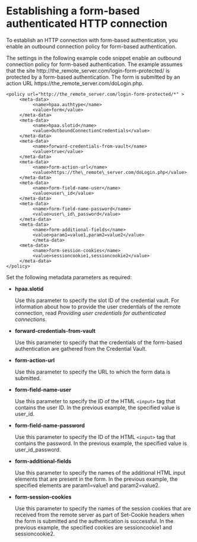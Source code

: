 # Establishing a form-based authenticated HTTP connection

To establish an HTTP connection with form-based authentication, you enable an outbound connection policy for form-based authentication.

The settings in the following example code snippet enable an outbound connection policy for form-based authentication. The example assumes that the site http://the\_remote\_server.com/login-form-protected/ is protected by a form-based authentication. The form is submitted by an action URL https://the\_remote\_server.com/doLogin.php.

```
<policy url="http://the_remote_server.com/login-form-protected/*" >	
     <meta-data>
          <name>hpaa.authtype</name>
          <value>form</value>
     </meta-data>
     <meta-data>
          <name>hpaa.slotid</name>
          <value>OutboundConnectionCredentials</value>
     </meta-data>
     <meta-data>
          <name>forward-credentials-from-vault</name>
          <value>true</value>
     </meta-data>
     <meta-data>
          <name>form-action-url</name>
          <value>https://the\_remote\_server.com/doLogin.php</value>
     </meta-data>
     <meta-data>
          <name>form-field-name-user</name>
          <value>user\_id</value>
     </meta-data>
     <meta-data>
          <name>form-field-name-password</name>
          <value>user\_id\_password</value>
     </meta-data>
     <meta-data>
          <name>form-additional-fields</name>
          <value>param1=value1,param2=value2</value>
          </meta-data>
     <meta-data>
          <name>form-session-cookies</name>
          <value>sessioncookie1,sessioncookie2</value>
     </meta-data>
</policy>
```

Set the following metadata parameters as required:

-   **hpaa.slotid**

    Use this parameter to specify the slot ID of the credential vault. For information about how to provide the user credentials of the remote connection, read *Providing user credentials for authenticated connections*.

-   **forward-credentials-from-vault**

    Use this parameter to specify that the credentials of the form-based authentication are gathered from the Credential Vault.

-   **form-action-url**

    Use this parameter to specify the URL to which the form data is submitted.

-   **form-field-name-user**

    Use this parameter to specify the ID of the HTML `<input>` tag that contains the user ID. In the previous example, the specified value is user\_id.

-   **form-field-name-password**

    Use this parameter to specify the ID of the HTML `<input>` tag that contains the password. In the previous example, the specified value is user\_id\_password.

-   **form-additional-fields**

    Use this parameter to specify the names of the additional HTML input elements that are present in the form. In the previous example, the specified elements are param1=value1 and param2=value2.

-   **form-session-cookies**

    Use this parameter to specify the names of the session cookies that are received from the remote server as part of Set-Cookie headers when the form is submitted and the authentication is successful. In the previous example, the specified cookies are sessioncookie1 and sessioncookie2.



